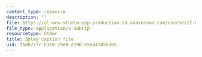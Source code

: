 ```yaml
---
content_type: resource
description: ''
file: https://ol-ocw-studio-app-production.s3.amazonaws.com/courses/2-003sc-engineering-dynamics-fall-2011/fbd0777cb3c879e0d196e55442456265_p9DHjoLS3GA.srt
file_type: application/x-subrip
resourcetype: Other
title: 3play caption file
uid: fbd0777c-b3c8-79e0-d196-e55442456265
---
```

